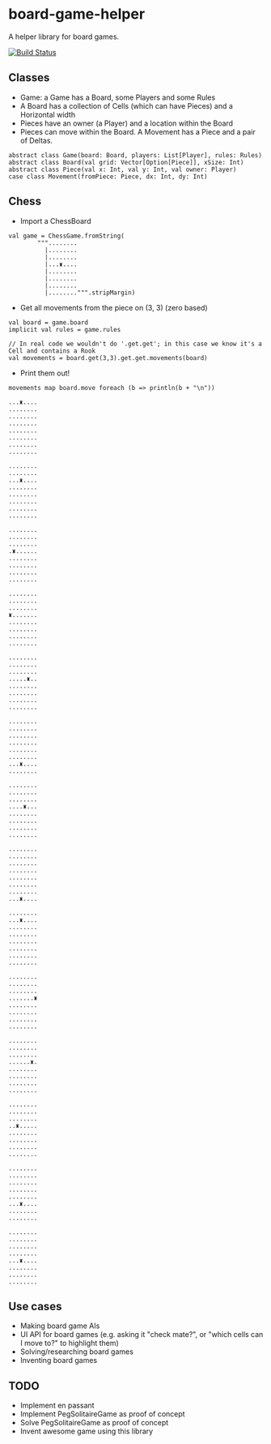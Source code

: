 # board-game-helper
A helper library for board games.

[![Build Status](https://travis-ci.org/MarianoGappa/board-game-helper.png)](https://travis-ci.org/MarianoGappa/board-game-helper)

## Classes

- Game: a Game has a Board, some Players and some Rules
- A Board has a collection of Cells (which can have Pieces) and a Horizontal width
- Pieces have an owner (a Player) and a location within the Board
- Pieces can move within the Board. A Movement has a Piece and a pair of Deltas.

```
abstract class Game(board: Board, players: List[Player], rules: Rules)
abstract class Board(val grid: Vector[Option[Piece]], xSize: Int)
abstract class Piece(val x: Int, val y: Int, val owner: Player)
case class Movement(fromPiece: Piece, dx: Int, dy: Int)
```

## Chess

- Import a ChessBoard
```
val game = ChessGame.fromString(
        """........
          |........
          |........
          |...♜....
          |........
          |........
          |........
          |........""".stripMargin)
```
- Get all movements from the piece on (3, 3) (zero based)
```
val board = game.board
implicit val rules = game.rules

// In real code we wouldn't do '.get.get'; in this case we know it's a Cell and contains a Rook
val movements = board.get(3,3).get.get.movements(board)
```
- Print them out!
```
movements map board.move foreach (b => println(b + "\n"))

...♜....
........
........
........
........
........
........
........

........
........
...♜....
........
........
........
........
........

........
........
........
.♜......
........
........
........
........

........
........
........
♜.......
........
........
........
........

........
........
........
.....♜..
........
........
........
........

........
........
........
........
........
........
...♜....
........

........
........
........
....♜...
........
........
........
........

........
........
........
........
........
........
........
...♜....

........
...♜....
........
........
........
........
........
........

........
........
........
.......♜
........
........
........
........

........
........
........
......♜.
........
........
........
........

........
........
........
..♜.....
........
........
........
........

........
........
........
........
........
...♜....
........
........

........
........
........
........
...♜....
........
........
........
```

## Use cases

- Making board game AIs
- UI API for board games (e.g. asking it "check mate?", or "which cells can I move to?" to highlight them)
- Solving/researching board games
- Inventing board games

## TODO

- Implement en passant
- Implement PegSolitaireGame as proof of concept
- Solve PegSolitaireGame as proof of concept
- Invent awesome game using this library
